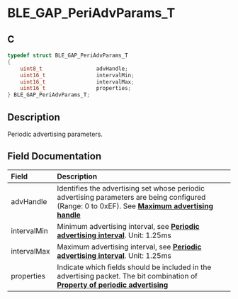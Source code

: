 # BLE_GAP_PeriAdvParams_T

## C

```c
typedef struct BLE_GAP_PeriAdvParams_T
{
    uint8_t                 advHandle;
    uint16_t                intervalMin;
    uint16_t                intervalMax;
    uint16_t                properties;
} BLE_GAP_PeriAdvParams_T;
```

## Description

Periodic advertising parameters.


## Field Documentation

|Field|Description|
|:---|:---|
|advHandle|Identifies the advertising set whose periodic advertising parameters are being configured                                                                        (Range: 0 to 0xEF). See **[Maximum advertising handle](GUID-1E8B41D5-7783-46F2-AD0F-B5013B9B85E3.md)**|
|intervalMin|Minimum advertising interval, see **[Periodic advertising interval](GUID-A682F661-6CE0-427D-A3A8-2CE37D4A2818.md)**. Unit: 1.25ms|
|intervalMax|Maximum advertising interval, see **[Periodic advertising interval](GUID-A682F661-6CE0-427D-A3A8-2CE37D4A2818.md)**. Unit: 1.25ms|
|properties|Indicate which fields should be included in the advertising packet. The bit combination of **[Property of periodic advertising](GUID-EA8DD4FC-2DA5-413F-A5E4-4A95753E227C.md)**|
